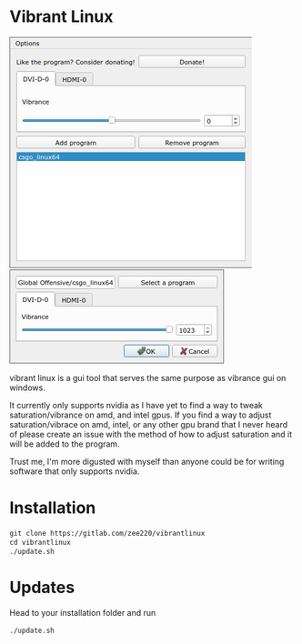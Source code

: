 # Vibrant Linux

![Main program](assets/program.png)
![Program vibrance editor](assets/entryeditor.png)

vibrant linux is a gui tool that serves the same purpose as vibrance gui on windows.

It currently only supports nvidia as I have yet to find a way to tweak saturation/vibrance on amd, and intel gpus. If you find a way to adjust saturation/vibrace on amd, intel, or any other gpu brand that I never heard of please create an issue with the method of how to adjust saturation and it will be added to the program.

Trust me, I'm more digusted with myself than anyone could be for writing software that only supports nvidia.

# Installation

```
git clone https://gitlab.com/zee220/vibrantlinux
cd vibrantlinux
./update.sh
```

# Updates

Head to your installation folder and run
```
./update.sh
```

